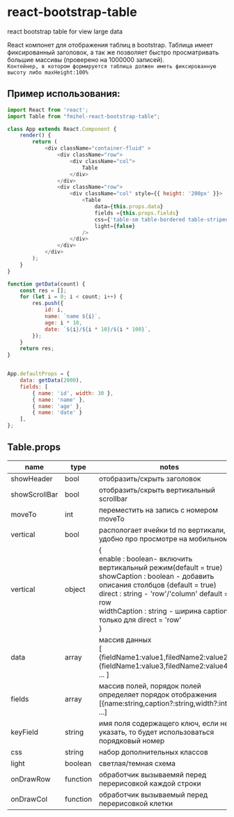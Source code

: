 # react-bootstrap-table
react bootstrap table for view large data

React компонет для отображения таблиц в bootstrap. Таблица имеет фиксированный 
заголовок, а так же позволяет быстро просматривать большие массивы (проверено на 1000000 записей).<br>
`Контейнер, в котором формируется таблица должен иметь фиксированную высоту либо maxHeight:100%`

## Пример использования:
```javascript
import React from 'react';
import Table from "fmihel-react-bootstrap-table";

class App extends React.Component {
    render() {
        return (
            <div className="container-fluid" >
                <div className="row">
                    <div className="col">
                        Table
                    </div>
                </div>
                <div className="row">
                    <div className="col" style={{ height: '200px' }}>
                        <Table
                            data={this.props.data}
                            fields ={this.props.fields}
                            css={'table-sm table-bordered table-striped table-hover'}
                            light={false}
                        />
                    </div>
                </div>
            </div>
        );
    }
}

function getData(count) {
    const res = [];
    for (let i = 0; i < count; i++) {
        res.push({
            id: i, 
            name: `name ${i}`, 
            age: i * 10, 
            date: `${i}/${i * 10}/${i * 100}`,
        });
    }
    return res;
}


App.defaultProps = {
    data: getData(2000),
    fields: [
        { name: 'id', width: 30 }, 
        { name: 'name' }, 
        { name: 'age' }, 
        { name: 'date' }
    ],
};

```
## Table.props
|name|type|notes|
|----|----|----|
|showHeader|bool| отобразить/скрыть заголовок|
|showScrollBar|bool| отобразить/скрыть вертикальный scrollbar|
|moveTo|int| переместить на запись с номером moveTo|
|vertical|bool|распологает ячейки td по вертикали, что удобно про просмотре на мобильном|
|vertical|object|{<br>enable : boolean- включить вертикальный режим(default = true)<br>showCaption : boolean - добавить описания столбцов (default = true)<br>direct : string - 'row'/'column' default = row<br>widthCaption : string - ширина caption, только для direct = 'row' <br>}|
|data|array|массив данных <br>[ <br>{fieldName1:value1,filedName2:value2,...},<br>{fieldName1:value3,filedName2:value4,...},<br>... ]|
|fields|array|массив полей, порядок полей определяет порядок отображения<br>[{name:string,caption?:string,width?:int},<br>...] |
|keyField|string|имя поля содержащего ключ, если не указать, то будет использоваться порядковый номер|
|css|string|набор дополнительных классов |
|light|boolean| светлая/темная схема|
|onDrawRow|function|обработчик вызываемяй перед перерисовкой каждой строки|
|onDrawCol|function|обработчик вызываемый перед перерисовкой клетки|

